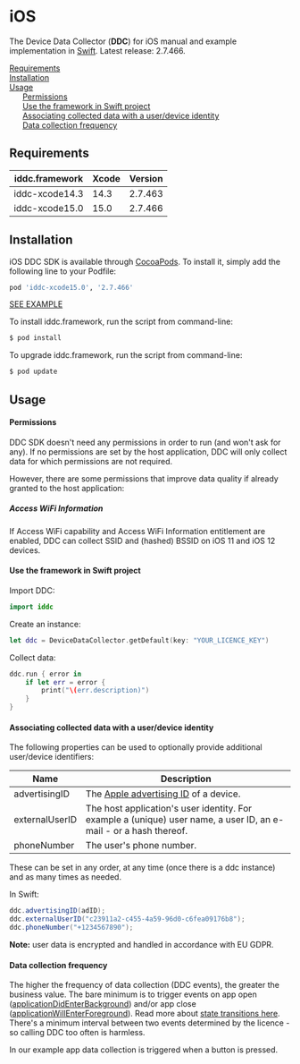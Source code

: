 # iOS

The Device Data Collector (**DDC**) for iOS manual and example implementation in [Swift](./example-app-swift). Latest release: 2.7.466.

[Requirements](#requirements)<br/>
[Installation](#installation)<br/>
[Usage](#usage)<br/>
&nbsp;&nbsp;&nbsp;&nbsp;&nbsp;&nbsp;[Permissions](#permissions)<br/>&nbsp;&nbsp;&nbsp;&nbsp;&nbsp;&nbsp;[Use the framework in Swift project](#use-the-framework-in-swift-project)<br/>&nbsp;&nbsp;&nbsp;&nbsp;&nbsp;&nbsp;[Associating collected data with a user/device identity](#associating-collected-data-with-a-userdevice-identity)<br/>&nbsp;&nbsp;&nbsp;&nbsp;&nbsp;&nbsp;[Data collection frequency](#data-collection-frequency)<br/>


## Requirements

| iddc.framework | Xcode | Version |
| -------------- | ----- | ------- |
| iddc-xcode14.3 | 14.3  | 2.7.463 |
| iddc-xcode15.0 | 15.0  | 2.7.466 |



## Installation

iOS DDC SDK is available through [CocoaPods](http://cocoapods.org). To install it, simply add the following line to your Podfile:

```ruby
pod 'iddc-xcode15.0', '2.7.466'
```

[SEE EXAMPLE](./example-app-swift/Podfile#L11)

To install iddc.framework, run the script from command-line:

```sh
$ pod install
```

To upgrade iddc.framework, run the script from command-line:

```sh
$ pod update
```



## Usage

#### Permissions
DDC SDK doesn't need any permissions in order to run (and won't ask for any). If no permissions are set by the host application, DDC will only collect data for which permissions are not required.

However, there are some permissions that improve data quality if already granted to the host application:

##### Access WiFi Information

If Access WiFi capability and Access WiFi Information entitlement are enabled, DDC can collect SSID and (hashed) BSSID on iOS 11 and iOS 12 devices.


#### Use the framework in Swift project

Import DDC:
```Swift
import iddc
```

Create an instance:
```Swift
let ddc = DeviceDataCollector.getDefault(key: "YOUR_LICENCE_KEY")
```

Collect data:
```Swift
ddc.run { error in
    if let err = error {
        print("\(err.description)")
    }
}
```



#### Associating collected data with a user/device identity

The following properties can be used to optionally provide additional user/device identifiers:

| Name           | Description                                                  |
| -------------- | ------------------------------------------------------------ |
| advertisingID  | The [Apple advertising ID](https://developer.apple.com/documentation/adsupport/asidentifiermanager) of a device. |
| externalUserID | The host application's user identity. For example a (unique) user name, a user ID, an e-mail - or a hash thereof. |
| phoneNumber    | The user's phone number.                                     |

These can be set in any order, at any time (once there is a ddc instance) and as many times as needed.

In Swift:

```java
ddc.advertisingID(adID);
ddc.externalUserID("c23911a2-c455-4a59-96d0-c6fea09176b8"); 
ddc.phoneNumber("+1234567890");
```

**Note:** user data is encrypted and handled in accordance with EU GDPR.



#### Data collection frequency

The higher the frequency of data collection (DDC events), the greater the business value. The bare minimum is to trigger events on app open ([applicationDidEnterBackground](https://developer.apple.com/documentation/uikit/uiapplicationdelegate/1622997-applicationdidenterbackground )) and/or app close ([applicationWillEnterForeground](https://developer.apple.com/documentation/uikit/uiapplicationdelegate/1623076-applicationwillenterforeground)). Read more about [state transitions here](https://developer.apple.com/documentation/uikit/uiapplicationdelegate#1965924). There's a minimum interval between two events determined by the licence - so calling DDC too often is harmless.  

In our example app data collection is triggered when a button is pressed. 

